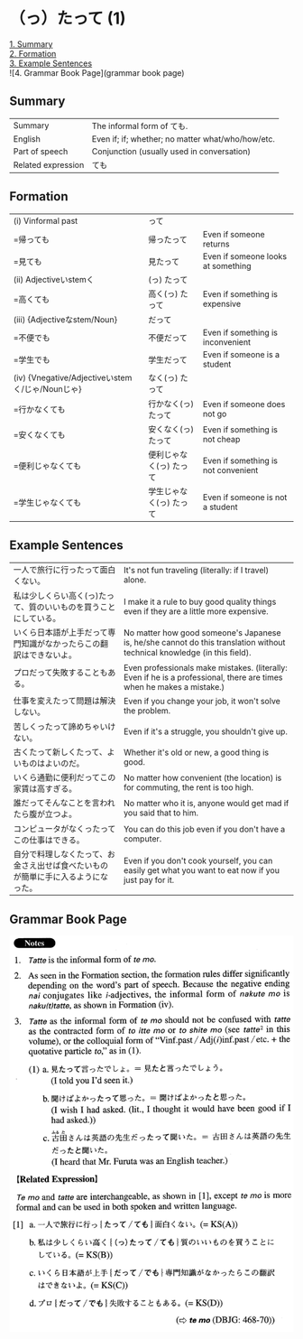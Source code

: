 # （っ）たって (1)

[1. Summary](#summary)<br>
[2. Formation](#formation)<br>
[3. Example Sentences](#example-sentences)<br>
![4. Grammar Book Page](grammar book page)<br>


## Summary

<table><tr>   <td>Summary</td>   <td>The informal form of ても.</td></tr><tr>   <td>English</td>   <td>Even if; if; whether; no matter what/who/how/etc.</td></tr><tr>   <td>Part of speech</td>   <td>Conjunction (usually used in conversation)</td></tr><tr>   <td>Related expression</td>   <td>ても</td></tr></table>

## Formation

<table class="table"><tbody><tr class="tr head"><td class="td"><span class="numbers">(i)</span> <span class="bold">Vinformal past</span></td><td class="td"><span class="concept">って</span></td><td class="td"></td></tr><tr class="tr"><td class="td"><span>=帰っても</span></td><td class="td"><span>帰</span><span class="concept">ったって</span></td><td class="td"><span>Even if someone returns</span></td></tr><tr class="tr"><td class="td"><span>=見ても</span></td><td class="td"><span>見</span><span class="concept">たって</span></td><td class="td"><span>Even if someone looks at something</span></td></tr><tr class="tr head"><td class="td"><span class="numbers">(ii)</span> <span class="bold">Adjectiveいstemく</span></td><td class="td"><span>(</span><span class="concept">っ</span><span>)</span> <span class="concept">たって</span></td><td class="td"></td></tr><tr class="tr"><td class="td"><span>=高くても</span></td><td class="td"><span>高く(</span><span class="concept">っ</span><span>)</span> <span class="concept">たって</span></td><td class="td"><span>Even if something is expensive</span></td></tr><tr class="tr head"><td class="td"><span class="numbers">(iii)</span> <span class="bold">{Adjectiveなstem/Noun}</span></td><td class="td"><span class="concept">だって</span></td><td class="td"></td></tr><tr class="tr"><td class="td"><span>=不便でも</span></td><td class="td"><span>不便</span><span class="concept">だって</span></td><td class="td"><span>Even if something is inconvenient</span></td></tr><tr class="tr"><td class="td"><span>=学生でも</span></td><td class="td"><span>学生</span><span class="concept">だって</span></td><td class="td"><span>Even if someone is a student</span></td></tr><tr class="tr head"><td class="td"><span class="numbers">(iv)</span> <span class="bold">{Vnegative/Adjectiveいstemく/じゃ/Nounじゃ}</span></td><td class="td"><span>なく(</span><span class="concept">っ</span><span>)</span> <span class="concept">たって</span></td><td class="td"></td></tr><tr class="tr"><td class="td"><span>=行かなくても</span></td><td class="td"><span>行かなく(</span><span class="concept">っ</span><span>)</span> <span class="concept">たって</span></td><td class="td"><span>Even if someone does not go</span></td></tr><tr class="tr"><td class="td"><span>=安くなくても</span></td><td class="td"><span>安くなく(</span><span class="concept">っ</span><span>)</span> <span class="concept">たって</span></td><td class="td"><span>Even if something is not cheap</span></td></tr><tr class="tr"><td class="td"><span>=便利じゃなくても</span></td><td class="td"><span>便利じゃなく(</span><span class="concept">っ</span><span>)</span> <span class="concept">たって</span></td><td class="td"><span>Even if something is not convenient</span></td></tr><tr class="tr"><td class="td"><span>=学生じゃなくても</span></td><td class="td"><span>学生じゃなく(</span><span class="concept">っ</span><span>)</span> <span class="concept">たって</span></td><td class="td"><span>Even if someone is not a student</span></td></tr></tbody></table>

## Example Sentences

<table><tr>   <td>一人で旅行に行ったって面白くない。</td>   <td>It's not fun traveling (literally: if I travel) alone.</td></tr><tr>   <td>私は少しくらい高く(っ)たって、質のいいものを買うことにしている。</td>   <td>I make it a rule to buy good quality things even if they are a little more expensive.</td></tr><tr>   <td>いくら日本語が上手だって専門知識がなかったらこの翻訳はできないよ。</td>   <td>No matter how good someone's Japanese is, he/she cannot do this translation without technical knowledge (in this ﬁeld).</td></tr><tr>   <td>プロだって失敗することもある。</td>   <td>Even professionals make mistakes. (literally: Even if he is a professional, there are times when he makes a mistake.)</td></tr><tr>   <td>仕事を変えたって問題は解決しない。</td>   <td>Even if you change your job, it won't solve the problem.</td></tr><tr>   <td>苦しくったって諦めちゃいけない。</td>   <td>Even if it's a struggle, you shouldn't give up.</td></tr><tr>   <td>古くたって新しくたって、よいものはよいのだ。</td>   <td>Whether it's old or new, a good thing is good.</td></tr><tr>   <td>いくら通勤に便利だってこの家賃は高すぎる。</td>   <td>No matter how convenient (the location) is for commuting, the rent is too high.</td></tr><tr>   <td>誰だってそんなことを言われたら腹が立つよ。</td>   <td>No matter who it is, anyone would get mad if you said that to him.</td></tr><tr>   <td>コンピュータがなくったってこの仕事はできる。</td>   <td>You can do this job even if you don't have a computer.</td></tr><tr>   <td>自分で料理しなくたって、お金さえ出せば食べたいものが簡単に手に入るようになった。</td>   <td>Even if you don't cook yourself, you can easily get what you want to eat now if you just pay for it.</td></tr></table>

## Grammar Book Page

![](../img/Advanced(っ)たって1.png)

